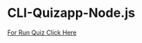 # CLI-Quizapp-Node.js


[For Run Quiz Click Here](https://replit.com/@Satishkanzariya/QuizApp#index.js)

